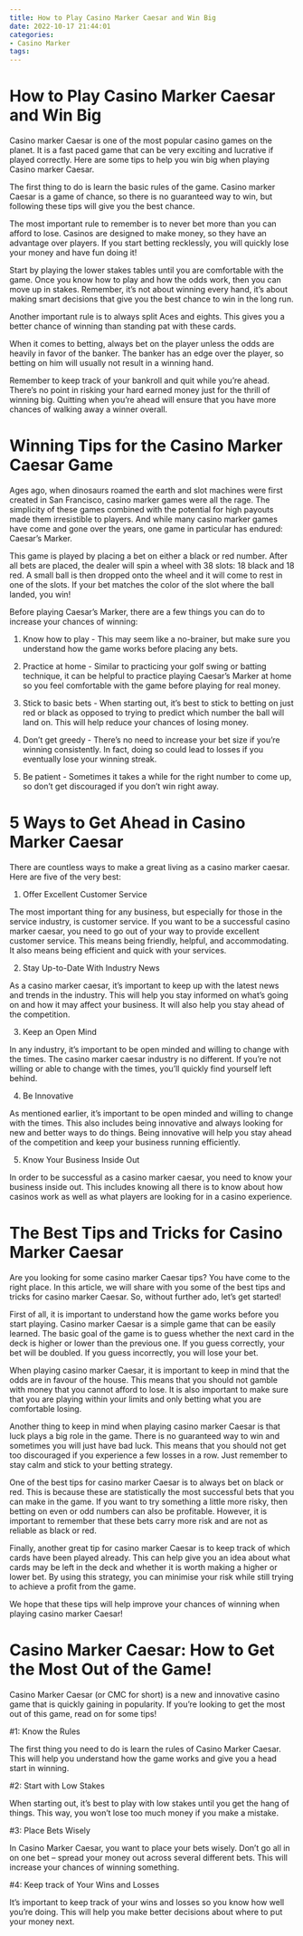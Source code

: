 ```yaml
---
title: How to Play Casino Marker Caesar and Win Big
date: 2022-10-17 21:44:01
categories:
- Casino Marker
tags:
---
```



#  How to Play Casino Marker Caesar and Win Big

Casino marker Caesar is one of the most popular casino games on the planet. It is a fast paced game that can be very exciting and lucrative if played correctly. Here are some tips to help you win big when playing Casino marker Caesar.

The first thing to do is learn the basic rules of the game. Casino marker Caesar is a game of chance, so there is no guaranteed way to win, but following these tips will give you the best chance.

The most important rule to remember is to never bet more than you can afford to lose. Casinos are designed to make money, so they have an advantage over players. If you start betting recklessly, you will quickly lose your money and have fun doing it!

Start by playing the lower stakes tables until you are comfortable with the game. Once you know how to play and how the odds work, then you can move up in stakes. Remember, it’s not about winning every hand, it’s about making smart decisions that give you the best chance to win in the long run.

Another important rule is to always split Aces and eights. This gives you a better chance of winning than standing pat with these cards.

When it comes to betting, always bet on the player unless the odds are heavily in favor of the banker. The banker has an edge over the player, so betting on him will usually not result in a winning hand.

Remember to keep track of your bankroll and quit while you’re ahead. There’s no point in risking your hard earned money just for the thrill of winning big. Quitting when you’re ahead will ensure that you have more chances of walking away a winner overall.

#  Winning Tips for the Casino Marker Caesar Game

Ages ago, when dinosaurs roamed the earth and slot machines were first created in San Francisco, casino marker games were all the rage. The simplicity of these games combined with the potential for high payouts made them irresistible to players. And while many casino marker games have come and gone over the years, one game in particular has endured: Caesar’s Marker.

This game is played by placing a bet on either a black or red number. After all bets are placed, the dealer will spin a wheel with 38 slots: 18 black and 18 red. A small ball is then dropped onto the wheel and it will come to rest in one of the slots. If your bet matches the color of the slot where the ball landed, you win!

Before playing Caesar’s Marker, there are a few things you can do to increase your chances of winning:

1) Know how to play - This may seem like a no-brainer, but make sure you understand how the game works before placing any bets.

2) Practice at home - Similar to practicing your golf swing or batting technique, it can be helpful to practice playing Caesar’s Marker at home so you feel comfortable with the game before playing for real money.

3) Stick to basic bets - When starting out, it’s best to stick to betting on just red or black as opposed to trying to predict which number the ball will land on. This will help reduce your chances of losing money.

4) Don’t get greedy - There’s no need to increase your bet size if you’re winning consistently. In fact, doing so could lead to losses if you eventually lose your winning streak.

5) Be patient - Sometimes it takes a while for the right number to come up, so don’t get discouraged if you don’t win right away.

#  5 Ways to Get Ahead in Casino Marker Caesar

There are countless ways to make a great living as a casino marker caesar. Here are five of the very best:

1. Offer Excellent Customer Service

The most important thing for any business, but especially for those in the service industry, is customer service. If you want to be a successful casino marker caesar, you need to go out of your way to provide excellent customer service. This means being friendly, helpful, and accommodating. It also means being efficient and quick with your services.

2. Stay Up-to-Date With Industry News

As a casino marker caesar, it’s important to keep up with the latest news and trends in the industry. This will help you stay informed on what’s going on and how it may affect your business. It will also help you stay ahead of the competition.

3. Keep an Open Mind

In any industry, it’s important to be open minded and willing to change with the times. The casino marker caesar industry is no different. If you’re not willing or able to change with the times, you’ll quickly find yourself left behind.

4. Be Innovative

As mentioned earlier, it’s important to be open minded and willing to change with the times. This also includes being innovative and always looking for new and better ways to do things. Being innovative will help you stay ahead of the competition and keep your business running efficiently.

5. Know Your Business Inside Out

In order to be successful as a casino marker caesar, you need to know your business inside out. This includes knowing all there is to know about how casinos work as well as what players are looking for in a casino experience.

#  The Best Tips and Tricks for Casino Marker Caesar

Are you looking for some casino marker Caesar tips? You have come to the right place. In this article, we will share with you some of the best tips and tricks for casino marker Caesar. So, without further ado, let’s get started!

First of all, it is important to understand how the game works before you start playing. Casino marker Caesar is a simple game that can be easily learned. The basic goal of the game is to guess whether the next card in the deck is higher or lower than the previous one. If you guess correctly, your bet will be doubled. If you guess incorrectly, you will lose your bet.

When playing casino marker Caesar, it is important to keep in mind that the odds are in favour of the house. This means that you should not gamble with money that you cannot afford to lose. It is also important to make sure that you are playing within your limits and only betting what you are comfortable losing.

Another thing to keep in mind when playing casino marker Caesar is that luck plays a big role in the game. There is no guaranteed way to win and sometimes you will just have bad luck. This means that you should not get too discouraged if you experience a few losses in a row. Just remember to stay calm and stick to your betting strategy.

One of the best tips for casino marker Caesar is to always bet on black or red. This is because these are statistically the most successful bets that you can make in the game. If you want to try something a little more risky, then betting on even or odd numbers can also be profitable. However, it is important to remember that these bets carry more risk and are not as reliable as black or red.

Finally, another great tip for casino marker Caesar is to keep track of which cards have been played already. This can help give you an idea about what cards may be left in the deck and whether it is worth making a higher or lower bet. By using this strategy, you can minimise your risk while still trying to achieve a profit from the game.

We hope that these tips will help improve your chances of winning when playing casino marker Caesar!

#  Casino Marker Caesar: How to Get the Most Out of the Game!

Casino Marker Caesar (or CMC for short) is a new and innovative casino game that is quickly gaining in popularity. If you’re looking to get the most out of this game, read on for some tips!

#1: Know the Rules

The first thing you need to do is learn the rules of Casino Marker Caesar. This will help you understand how the game works and give you a head start in winning.

#2: Start with Low Stakes

When starting out, it’s best to play with low stakes until you get the hang of things. This way, you won’t lose too much money if you make a mistake.

#3: Place Bets Wisely

In Casino Marker Caesar, you want to place your bets wisely. Don’t go all in on one bet – spread your money out across several different bets. This will increase your chances of winning something.

#4: Keep track of Your Wins and Losses

It’s important to keep track of your wins and losses so you know how well you’re doing. This will help you make better decisions about where to put your money next.